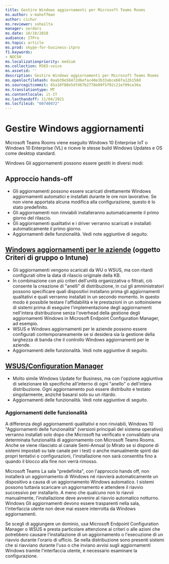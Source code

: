 ```yaml
---
title: Gestire Windows aggiornamenti per Microsoft Teams Rooms
ms.author: v-mahoffman
author: cichur
ms.reviewer: sohailta
manager: serdars
ms.date: 10/10/2018
audience: ITPro
ms.topic: article
ms.prod: skype-for-business-itpro
f1.keywords:
- NOCSH
ms.localizationpriority: medium
ms.collection: M365-voice
ms.assetid: ''
description: Gestire Windows aggiornamenti per Microsoft Teams Rooms
ms.openlocfilehash: 0aab39e58472d6efac40e3b33abce66fa12b158d
ms.sourcegitcommit: 65a10f80e5dfd67b2778e09f5f92c21ef09ce36a
ms.translationtype: MT
ms.contentlocale: it-IT
ms.lasthandoff: 11/04/2021
ms.locfileid: "60740472"
---
```

# <a name="manage-windows-updates"></a>Gestire Windows aggiornamenti

Microsoft Teams Rooms viene eseguito Windows 10 Enterprise IoT o Windows 10 Enterprise (VL) e riceve le stesse build Windows Updates e OS come desktop standard.

Windows Gli aggiornamenti possono essere gestiti in diversi modi:

## <a name="hands-off-approach"></a>Approccio hands-off 
- Gli aggiornamenti possono essere scaricati direttamente Windows aggiornamenti automatici e installati durante le ore non lavorative. Se non viene apportata alcuna modifica alla configurazione, questo è lo stato predefinito.
- Gli aggiornamenti non rinviabili installeranno automaticamente il primo giorno del rilascio. 
- Gli aggiornamenti qualitativi e i driver verranno scaricati e installati automaticamente il primo giorno. 
- Aggiornamenti delle funzionalità. Vedi note aggiuntive di seguito. 

## <a name="windows-updates-for-business-gpo-or-intune"></a>[Windows aggiornamenti per le aziende](/windows/deployment/update/waas-manage-updates-wufb) (oggetto Criteri di gruppo o Intune)   
- Gli aggiornamenti vengono scaricati da WU o WSUS, ma con ritardi configurati oltre la data di rilascio originale della KB. 
- In combinazione con più criteri dell'unità organizzativa o filtrati, ciò consente la creazione di "anelli" di distribuzione, in cui gli amministratori possono specificare quali dispositivi installano prima gli aggiornamenti qualitativi e quali verranno installati in un secondo momento. In questo modo è possibile testare l'affidabilità e le prestazioni in un sottoinsieme di sistemi prima di eseguire l'implementazione degli aggiornamenti nell'intera distribuzione senza l'overhead della gestione degli aggiornamenti Windows in Microsoft Endpoint Configuration Manager, ad esempio.
- WSUS e Windows aggiornamenti per le [](/windows/deployment/update/waas-integrate-wufb) aziende possono essere configurati contemporaneamente se si desidera sia la gestione della larghezza di banda che il controllo Windows aggiornamenti per le aziende.
- Aggiornamenti delle funzionalità. Vedi note aggiuntive di seguito.

## <a name="wsusconfiguration-manager"></a>[WSUS/Configuration Manager](/windows/deployment/update/waas-manage-updates-configuration-manager)
- Molto simile Windows Update for Business, ma con l'opzione aggiuntiva di selezionare kb specifiche all'interno di ogni "anello" o dell'intera distribuzione. Ogni aggiornamento può essere distribuito e testato singolarmente, anziché basarsi solo su un ritardo. 
- Aggiornamenti delle funzionalità. Vedi note aggiuntive di seguito.


### <a name="feature-updates"></a>Aggiornamenti delle funzionalità

A differenza degli aggiornamenti qualitativi e non rinviabili, Windows 10 "Aggiornamenti delle funzionalità" (versioni principali del sistema operativo) verranno installati solo dopo che Microsoft ha verificato e convalidato una determinata funzionalità di aggiornamento con Microsoft Teams Rooms. Anche se viene rilasciato al canale Semi-Annual (o Mirato se si dispone di sistemi impostati su tale canale per i test) o anche manualmente spinti dai propri tentativi o configurazioni, l'installazione non sarà consentita fino a quando il blocco alla fine non verrà rimosso.

Microsoft Teams La sala "predefinita", con l'approccio hands off, non installerà un aggiornamento di Windows né riavvierà automaticamente un dispositivo a causa di un aggiornamento Windows automatico. I sistemi possono tuttavia scaricare un aggiornamento e attendere il riavvio successivo per installarlo. A meno che qualcuno non lo riavvii manualmente, l'installazione deve avvenire al riavvio automatico notturno. Windows Gli aggiornamenti devono essere trasparenti nella sala, l'interfaccia utente non deve mai essere interrotta da Windows aggiornamenti.

Se scegli di aggiungere un dominio, usa Microsoft Endpoint Configuration Manager o WSUS e presta particolare attenzione ai criteri o alle azioni che potrebbero causare l'installazione di un aggiornamento o l'esecuzione di un riavvio durante l'orario di ufficio. Se nella distribuzione sono presenti sistemi che si riavviano durante l'uso o che inviano avvisi sugli aggiornamenti Windows tramite l'interfaccia utente, è necessario esaminare la configurazione.
